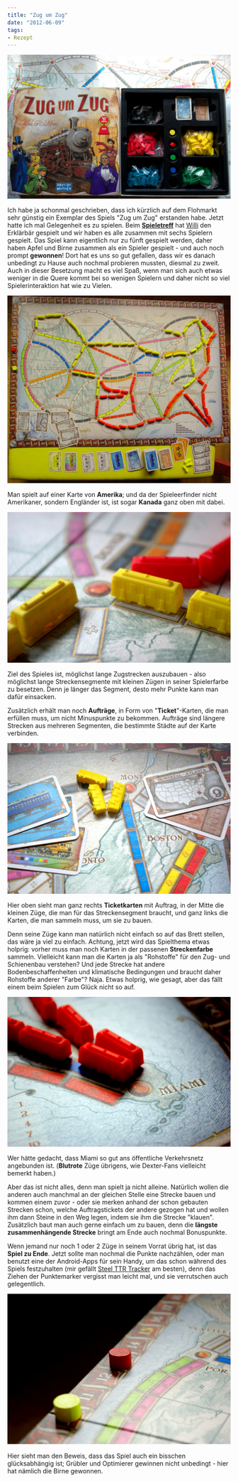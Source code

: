 ```yaml
---
title: "Zug um Zug"
date: "2012-06-09" 
tags:
- Rezept
---
```


[![](images/imgp9094.jpg "Zug um Zug Cover und Inhalt")](http://apfeleimer.wordpress.com/2012/06/09/zug-um-zug/zug-um-zug-cover-und-inhalt/)

Ich habe ja schonmal geschrieben, dass ich kürzlich auf dem Flohmarkt sehr günstig ein Exemplar des Spiels "Zug um Zug" erstanden habe. Jetzt hatte ich mal Gelegenheit es zu spielen. Beim [**Spieletreff**](http://www.spieletreff-neuwied.de) hat [Willi](http://www.familygames.de) den Erklärbär gespielt und wir haben es alle zusammen mit sechs Spielern gespielt. Das Spiel kann eigentlich nur zu fünft gespielt werden, daher haben Apfel und Birne zusammen als ein Spieler gespielt - und auch noch prompt **gewonnen**! Dort hat es uns so gut gefallen, dass wir es danach unbedingt zu Hause auch nochmal probieren mussten, diesmal zu zweit. Auch in dieser Besetzung macht es viel Spaß, wenn man sich auch etwas weniger in die Quere kommt bei so wenigen Spielern und daher nicht so viel Spielerinteraktion hat wie zu Vielen.

[![](images/imgp9086.jpg "Das Brett am Ende des Spiels")](http://apfeleimer.wordpress.com/2012/06/09/zug-um-zug/das-brett-am-ende-des-spiels/)

Man spielt auf einer Karte von **Amerika**; und da der Spieleerfinder nicht Amerikaner, sondern Engländer ist, ist sogar **Kanada** ganz oben mit dabei.

[![](images/imgp9088.jpg "Züge über Züge")](http://apfeleimer.wordpress.com/2012/06/09/zug-um-zug/imgp9088/)

Ziel des Spieles ist, möglichst lange Zugstrecken auszubauen - also möglichst lange Streckensegmente mit kleinen Zügen in seiner Spielerfarbe zu besetzen. Denn je länger das Segment, desto mehr Punkte kann man dafür einsacken.

Zusätzlich erhält man noch **Aufträge**, in Form von "**Ticket**"-Karten, die man erfüllen muss, um nicht Minuspunkte zu bekommen. Aufträge sind längere Strecken aus mehreren Segmenten, die bestimmte Städte auf der Karte verbinden.

[![](images/imgp9093.jpg "Was man zum Bauen braucht")](http://apfeleimer.wordpress.com/2012/06/09/zug-um-zug/imgp9093/)

Hier oben sieht man ganz rechts **Ticketkarten** mit Auftrag, in der Mitte die kleinen Züge, die man für das Streckensegment braucht, und ganz links die Karten, die man sammeln muss, um sie zu bauen.

Denn seine Züge kann man natürlich nicht einfach so auf das Brett stellen, das wäre ja viel zu einfach. Achtung, jetzt wird das Spielthema etwas holprig: vorher muss man noch Karten in der passenen **Streckenfarbe** sammeln. Vielleicht kann man die Karten ja als "Rohstoffe" für den Zug- und Schienenbau verstehen? Und jede Strecke hat andere Bodenbeschaffenheiten und klimatische Bedingungen und braucht daher Rohstoffe anderer "Farbe"? Naja. Etwas holprig, wie gesagt, aber das fällt einem beim Spielen zum Glück nicht so auf.

[![](images/imgp9089.jpg "So gut angebunden ist Miami")](http://apfeleimer.wordpress.com/2012/06/09/zug-um-zug/so-gut-angebunden-ist-miami/)

Wer hätte gedacht, dass Miami so gut ans öffentliche Verkehrsnetz angebunden ist. (**Blutrote** Züge übrigens, wie Dexter-Fans vielleicht bemerkt haben.)

Aber das ist nicht alles, denn man spielt ja nicht alleine. Natürlich wollen die anderen auch manchmal an der gleichen Stelle eine Strecke bauen und kommen einem zuvor - oder sie merken anhand der schon gebauten Strecken schon, welche Auftragstickets der andere gezogen hat und wollen ihm dann Steine in den Weg legen, indem sie ihm die Strecke "klauen". Zusätzlich baut man auch gerne einfach um zu bauen, denn die **längste zusammenhängende Strecke** bringt am Ende auch nochmal Bonuspunkte.

Wenn jemand nur noch 1 oder 2 Züge in seinem Vorrat übrig hat, ist das **Spiel zu Ende**. Jetzt sollte man nochmal die Punkte nachzählen, oder man benutzt eine der Android-Apps für sein Handy, um das schon während des Spiels festzuhalten (mir gefällt [Steel TTR Tracker](https://play.google.com/store/apps/details?id=com.ddsteel.ttrtracker&feature=search_result) am besten), denn das Ziehen der Punktemarker vergisst man leicht mal, und sie verrutschen auch gelegentlich.

[![](images/imgp9091.jpg "Birne hat gewonnen")](http://apfeleimer.wordpress.com/2012/06/09/zug-um-zug/birne-hat-gewonnen/)　

Hier sieht man den Beweis, dass das Spiel auch ein bisschen glücksabhängig ist; Grübler und Optimierer gewinnen nicht unbedingt - hier hat nämlich die Birne gewonnen.
